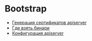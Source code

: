 # Bootstrap
* [Генерация сертификатов apiserver](https://github.com/kelseyhightower/kubernetes-the-hard-way/blob/master/docs/04-certificate-authority.md#the-kubernetes-api-server-certificate)
* [Где взять бинари](https://github.com/kelseyhightower/kubernetes-the-hard-way/blob/master/docs/08-bootstrapping-kubernetes-controllers.md#download-and-install-the-kubernetes-controller-binaries)
* [Конфигурация apiserver](https://github.com/kelseyhightower/kubernetes-the-hard-way/blob/master/docs/08-bootstrapping-kubernetes-controllers.md#configure-the-kubernetes-api-server)
